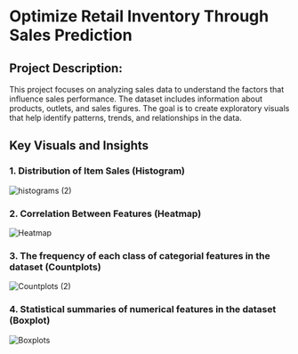 # Optimize Retail Inventory Through Sales Prediction

## Project Description:
This project focuses on analyzing sales data to understand the factors that influence sales performance. The dataset includes information about products, outlets, and sales figures. The goal is to create exploratory visuals that help identify patterns, trends, and relationships in the data.

## Key Visuals and Insights

### 1. Distribution of Item Sales (Histogram)
![histograms (2)](https://github.com/user-attachments/assets/d6446d15-e0e5-4367-b394-90ccd3797294)

### 2. Correlation Between Features (Heatmap)
![Heatmap](https://github.com/user-attachments/assets/466f8a3c-768f-4c7a-9e62-b43a623da3a8)

### 3. The frequency of each class of categorial features in the dataset (Countplots)
![Countplots (2)](https://github.com/user-attachments/assets/b91e1ef7-2409-455c-b0cb-76912bf902b2)

### 4. Statistical summaries of numerical features in the dataset (Boxplot)
![Boxplots](https://github.com/user-attachments/assets/06b88c89-0c98-4297-9dfc-e47ba1e294b0)
